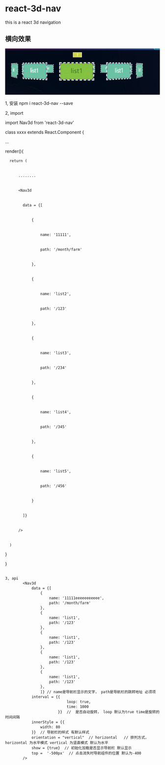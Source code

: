 # react-3d-nav
this is a react  3d navigation


## 横向效果

![Image text](https://github.com/1140571314/react-3d-nav/blob/master/example_image/horizontal2.gif)


1, 安装 
npm i react-3d-nav --save

2, import 


import Nav3d from 'react-3d-nav'


class xxxx extends React.Component {


  ...

  
  render(){

      
      return (

          
          ........

          
          <Nav3d 

          
            data = {[

                
                {

                    
                    name: '11111',

                    
                    path: '/month/farm'

                    
                },

                
                {

                    
                    name: 'list2',

                    
                    path: '/123'

                    
                },

                
                {

                    
                    name: 'list3',

                    
                    path: '/234'

                    
                },

                
                {

                    
                    name: 'list4',

                    
                    path: '/345'

                    
                },

                
                {

                    
                    name: 'list5',

                    
                    path: '/456'

                    
                }

                
            ]}

            
          />

          
      )

      
  }

  
}


```

3, api
        <Nav3d 
            data = {[
                {
                    name: '11111eeeeeeeeeee',
                    path: '/month/farm'
                },
                {
                    name: 'list1',
                    path: '/123'
                },
                {
                    name: 'list1',
                    path: '/123'
                },
                {
                    name: 'list1',
                    path: '/123'
                },
                {
                    name: 'list1',
                    path: '/123'
                },
                ]} // name是导航栏显示的文字， path是导航栏的跳转地址 必须项
            interval = {{ 
                            loop: true,  
                            time: 1000
                        }}  //  是否自动旋转， loop 默认为true time是旋转的时间间隔
            innerStyle = {{
                width: 80
            }}  // 导航栏的样式 有默认样式
            orientation = "vertical"  // horizontal   // 排列方式， horizontal 为水平模式 vertical 为竖直模式 默认为水平
            show = {true}  // 初始化加载是否显示导航栏 默认显示
            top =  '-500px'  // 点击消失时导航组件的位置 默认为-400
        />

